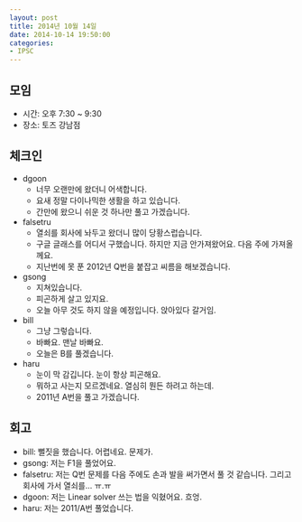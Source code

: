 ```yaml
---
layout: post
title: 2014년 10월 14일
date: 2014-10-14 19:50:00
categories:
- IPSC
---
```


## 모임

* 시간: 오후 7:30 ~ 9:30
* 장소: 토즈 강남점

## 체크인

* dgoon
    * 너무 오랜만에 왔더니 어색합니다.
    * 요새 정말 다이나믹한 생활을 하고 있습니다.
    * 간만에 왔으니 쉬운 것 하나만 풀고 가겠습니다.
* falsetru
    * 열쇠를 회사에 놔두고 왔더니 많이 당황스럽습니다.
    * 구글 글래스를 어디서 구했습니다. 하지만 지금 안가져왔어요. 다음 주에 가져올께요.
    * 지난번에 못 푼 2012년 Q번을 붙잡고 씨름을 해보겠습니다.
* gsong
    * 지쳐있습니다.
    * 피곤하게 살고 있지요.
    * 오늘 아무 것도 하지 않을 예정입니다. 앉아있다 갈거임.
* bill
    * 그냥 그렇습니다.
    * 바빠요. 맨날 바빠요.
    * 오늘은 B를 풀겠습니다.
* haru
    * 눈이 막 감깁니다. 눈이 항상 피곤해요.
    * 뭐하고 사는지 모르겠네요. 열심히 뭔든 하려고 하는데.
    * 2011년 A번을 풀고 가겠습니다.

## 회고

* bill: 뻘짓을 했습니다. 어렵네요. 문제가.
* gsong: 저는 F1을 풀었어요.
* falsetru: 저는 Q번 문제를 다음 주에도 손과 발을 써가면서 풀 것 같습니다. 그리고 회사에 가서 열쇠를... ㅠ.ㅠ 
* dgoon: 저는 Linear solver 쓰는 법을 익혔어요. 흐엉.
* haru: 저는 2011/A번 풀었습니다.
